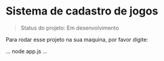 <h1> Sistema de cadastro de jogos</h1>

> Status do projeto: Em desenvolvimento

Para rodar esse projeto na sua maquina, por favor digite:

...
node app.js
...
